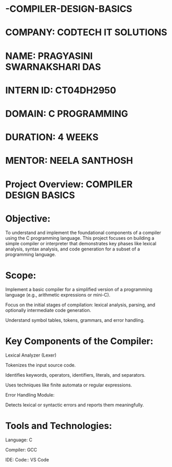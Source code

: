 # -COMPILER-DESIGN-BASICS

# COMPANY: CODTECH IT SOLUTIONS

# NAME: PRAGYASINI SWARNAKSHARI DAS

# INTERN ID: CT04DH2950

# DOMAIN: C PROGRAMMING

# DURATION: 4 WEEKS

# MENTOR: NEELA SANTHOSH

# Project Overview: COMPILER DESIGN BASICS

# Objective:
To understand and implement the foundational components of a compiler using the C programming language. This project focuses on building a simple compiler or interpreter that demonstrates key phases like lexical analysis, syntax analysis, and code generation for a subset of a programming language.

# Scope:
Implement a basic compiler for a simplified version of a programming language (e.g., arithmetic expressions or mini-C).

Focus on the initial stages of compilation: lexical analysis, parsing, and optionally intermediate code generation.

Understand symbol tables, tokens, grammars, and error handling.

# Key Components of the Compiler:
Lexical Analyzer (Lexer)

Tokenizes the input source code.

Identifies keywords, operators, identifiers, literals, and separators.

Uses techniques like finite automata or regular expressions.

Error Handling Module:

Detects lexical or syntactic errors and reports them meaningfully.
# Tools and Technologies:
Language: C

Compiler: GCC 

IDE: Code:: VS Code


